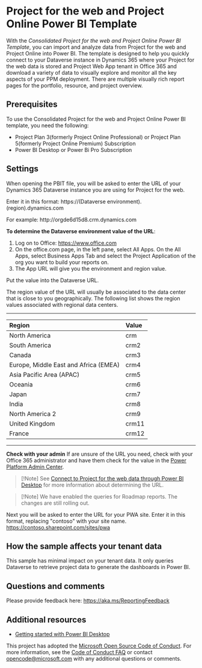 Project for the web and Project Online Power BI Template
=====================================

With the *Consolidated Project for the web and Project Online Power BI Template*, you can import and
analyze data from Project for the web and Project Online into Power BI. The template is
designed to help you quickly connect to your Dataverse instance in Dynamics 365 
where your Project for the web data is stored and Project Web App tenant in Office 365
and download a variety of data to visually explore and monitor
all the key aspects of your PPM deployment. There are multiple visually
rich report pages for the portfolio, resource, and project overview.

Prerequisites
-------------

To use the Consolidated Project for the web and Project Online Power BI template, you need the
following:

-   Project Plan 3(formerly Project Online Professional) or Project Plan 5(formerly Project Online Premium) Subscription
-   Power BI Desktop or Power Bi Pro Subscription

Settings
--------

When opening the PBIT file, you will be asked to enter the URL of your
Dynamics 365 Dataverse instance you are using
for Project for the web.

Enter it in this format: https://<spam><spam>(Dataverse
environment).(region).dynamics<spam><spam>.com

For example: http://<spam><spam>orgde6d15d8.crm.dynamics<spam><spam>.com

**To determine the Dataverse environment value of the URL**:

1. Log on to Office: https://www.office.com
2. On the office.com page, in the left pane, select All Apps. On the All Apps, select Business Apps Tab 
   and select the Project Application of the org you want to build your reports on.
3. The App URL will give you the environment and region value.

Put the value into the Dataverse URL.

The region value of the URL will usually be associated to the data
center that is close to you geographically. The following list shows the
region values associated with regional data centers.

  --------------------------------------------- -----------------

   |**Region**|**Value**|
   |:---------------|:--------------|
   |North America|crm|
   |South America|crm2|
   |Canada |crm3|
   |Europe, Middle East and Africa (EMEA)|crm4|
   |Asia Pacific Area (APAC)|crm5|
   |Oceania|crm6|
   |Japan|crm7|
   |India|crm8|
   |North America 2|crm9|
   |United Kingdom|crm11|
   |France|crm12|
  --------------------------------------------- -----------------

**Check with your admin** If are unsure of the URL you need, check with
your Office 365 administrator and have them check for the value in the
[Power Platform Admin
Center](https://docs.microsoft.com/en-us/power-platform/admin/admin-guide).

> [!Note] See [Connect to Project for the web data through Power BI
> Desktop](https://docs.microsoft.com/project-for-the-web/connect-to-project-for-the-web-data-through-powerbi-desktop)
> for more information about determining the URL.

> [!Note] We have enabled the queries for Roadmap reports. The changes are still rolling out.  

Next you will be asked to enter the URL for your PWA site. Enter it in this format, replacing "contoso" with your site name. https://contoso.sharepoint.com/sites/pwa

How the sample affects your tenant data
---------------------------------------

This sample has minimal impact on your tenant data. It only queries Dataverse
to retrieve project data to generate the dashboards in Power BI.

Questions and comments
----------------------
Please provide feedback here: https://aka.ms/ReportingFeedback

Additional resources
--------------------

-   [Getting started with Power BI
    Desktop](https://powerbi.microsoft.com/en-us/documentation/powerbi-desktop-getting-started/)

This project has adopted the [Microsoft Open Source Code of
Conduct](https://opensource.microsoft.com/codeofconduct/). For more
information, see the [Code of Conduct
FAQ](https://opensource.microsoft.com/codeofconduct/faq/) or contact
<opencode@microsoft.com> with any additional questions or comments.
